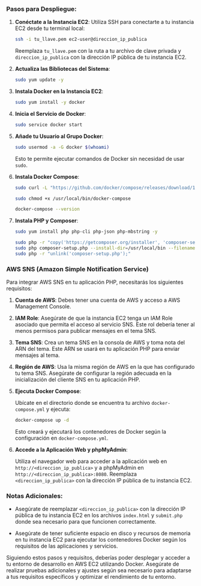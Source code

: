 ### Pasos para Despliegue:

1. **Conéctate a la Instancia EC2**: Utiliza SSH para conectarte a tu instancia EC2 desde tu terminal local:

   ```bash
   ssh -i tu_llave.pem ec2-user@direccion_ip_publica
   ```

   Reemplaza `tu_llave.pem` con la ruta a tu archivo de clave privada y `direccion_ip_publica` con la dirección IP pública de tu instancia EC2.

2. **Actualiza las Bibliotecas del Sistema**:

   ```bash
   sudo yum update -y
   ```

3. **Instala Docker en la Instancia EC2**:

   ```bash
   sudo yum install -y docker
   ```

4. **Inicia el Servicio de Docker**:

   ```bash
   sudo service docker start
   ```

5. **Añade tu Usuario al Grupo Docker**:

   ```bash
   sudo usermod -a -G docker $(whoami)
   ```

   Esto te permite ejecutar comandos de Docker sin necesidad de usar `sudo`.

6. **Instala Docker Compose**:

   ```bash
   sudo curl -L "https://github.com/docker/compose/releases/download/1.29.2/docker-compose-$(uname -s)-$(uname -m)" -o /usr/local/bin/docker-compose

   sudo chmod +x /usr/local/bin/docker-compose

   docker-compose --version
   ```

7. **Instala PHP y Composer**:

   ```bash
   sudo yum install php php-cli php-json php-mbstring -y

   sudo php -r "copy('https://getcomposer.org/installer', 'composer-setup.php');"
   sudo php composer-setup.php --install-dir=/usr/local/bin --filename=composer
   sudo php -r "unlink('composer-setup.php');"
   ```
   
### AWS SNS (Amazon Simple Notification Service)

Para integrar AWS SNS en tu aplicación PHP, necesitarás los siguientes requisitos:

1. **Cuenta de AWS**: Debes tener una cuenta de AWS y acceso a AWS Management Console.

2. **IAM Role**: Asegúrate de que la instancia EC2 tenga un IAM Role asociado que permita el acceso al servicio SNS. Este rol debería tener al menos permisos para publicar mensajes en el tema SNS.

3. **Tema SNS**: Crea un tema SNS en la consola de AWS y toma nota del ARN del tema. Este ARN se usará en tu aplicación PHP para enviar mensajes al tema.

4. **Región de AWS**: Usa la misma región de AWS en la que has configurado tu tema SNS. Asegúrate de configurar la región adecuada en la inicialización del cliente SNS en tu aplicación PHP.
8. **Ejecuta Docker Compose**:

   Ubícate en el directorio donde se encuentra tu archivo `docker-compose.yml` y ejecuta:

   ```bash
   docker-compose up -d
   ```

   Esto creará y ejecutará los contenedores de Docker según la configuración en `docker-compose.yml`.

10. **Accede a la Aplicación Web y phpMyAdmin**:

    Utiliza el navegador web para acceder a la aplicación web en `http://<direccion_ip_publica>` y a phpMyAdmin en `http://<direccion_ip_publica>:8080`. Reemplaza `<direccion_ip_publica>` con la dirección IP pública de tu instancia EC2.



### Notas Adicionales:

- Asegúrate de reemplazar `<direccion_ip_publica>` con la dirección IP pública de tu instancia EC2 en los archivos `index.html` y `submit.php` donde sea necesario para que funcionen correctamente.

- Asegúrate de tener suficiente espacio en disco y recursos de memoria en tu instancia EC2 para ejecutar los contenedores Docker según los requisitos de las aplicaciones y servicios.

Siguiendo estos pasos y requisitos, deberías poder desplegar y acceder a tu entorno de desarrollo en AWS EC2 utilizando Docker. Asegúrate de realizar pruebas adicionales y ajustes según sea necesario para adaptarse a tus requisitos específicos y optimizar el rendimiento de tu entorno.
